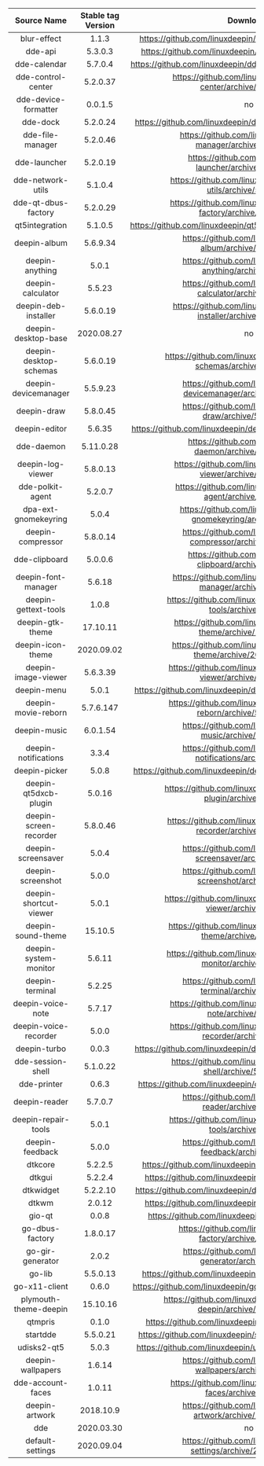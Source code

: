 |       Source Name       | Stable tag Version |                        Download Link                         |
| :---------------------: | :----------------: | :----------------------------------------------------------: |
|       blur-effect       |       1.1.3        | https://github.com/linuxdeepin/blur-effect/archive/1.1.3.tar.gz |
|         dde-api         |      5.3.0.3       | https://github.com/linuxdeepin/dde-api/archive/5.3.0.3.tar.gz |
|      dde-calendar       |      5.7.0.4       | https://github.com/linuxdeepin/dde-calendar/archive/5.7.0.4.tar.gz |
|   dde-control-center    |      5.2.0.37      | https://github.com/linuxdeepin/dde-control-center/archive/5.3.0.37.tar.gz |
|  dde-device-formatter   |      0.0.1.5       |                            no tag                            |
|        dde-dock         |      5.2.0.24      | https://github.com/linuxdeepin/dde-dock/archive/5.3.0.24.tar.gz |
|    dde-file-manager     |      5.2.0.46      | https://github.com/linuxdeepin/dde-file-manager/archive/5.2.0.46.tar.gz |
|      dde-launcher       |      5.2.0.19      | https://github.com/linuxdeepin/dde-launcher/archive/5.2.0.19.tar.gz |
|    dde-network-utils    |      5.1.0.4       | https://github.com/linuxdeepin/dde-network-utils/archive/5.1.0.4.tar.gz |
|   dde-qt-dbus-factory   |      5.2.0.29      | https://github.com/linuxdeepin/dde-qt-dbus-factory/archive/5.2.0.29.tar.gz |
|     qt5integration      |      5.1.0.5       | https://github.com/linuxdeepin/qt5integration/archive/5.1.0.5.tar.gz |
|      deepin-album       |      5.6.9.34      | https://github.com/linuxdeepin/deepin-album/archive/5.6.9.34.tar.gz |
|     deepin-anything     |       5.0.1        | https://github.com/linuxdeepin/deepin-anything/archive/5.0.1.tar.gz |
|    deepin-calculator    |       5.5.23       | https://github.com/linuxdeepin/deepin-calculator/archive/5.5.23.tar.gz |
|  deepin-deb-installer   |      5.6.0.19      | https://github.com/linuxdeepin/deepin-deb-installer/archive/5.6.0.19.tar.gz |
|   deepin-desktop-base   |     2020.08.27     |                            no tag                            |
| deepin-desktop-schemas  |      5.6.0.19      | https://github.com/linuxdeepin/deepin-desktop-schemas/archive/5.6.0.19.tar.gz |
|  deepin-devicemanager   |      5.5.9.23      | https://github.com/linuxdeepin/deepin-devicemanager/archive/5.5.9.23.tar.gz |
|       deepin-draw       |      5.8.0.45      | https://github.com/linuxdeepin/deepin-draw/archive/5.8.0.45.tar.gz |
|      deepin-editor      |       5.6.35       | https://github.com/linuxdeepin/deepin-editor/archive/5.6.35.tar.gz |
|       dde-daemon        |     5.11.0.28      | https://github.com/linuxdeepin/dde-daemon/archive/5.11.0.28.tar.gz |
|    deepin-log-viewer    |      5.8.0.13      | https://github.com/linuxdeepin/deepin-log-viewer/archive/5.8.0.13.tar.gz |
|    dde-polkit-agent     |      5.2.0.7       | https://github.com/linuxdeepin/dde-polkit-agent/archive/5.2.0.7.tar.gz |
|  dpa-ext-gnomekeyring   |       5.0.4        | https://github.com/linuxdeepin/dpa-ext-gnomekeyring/archive/5.0.4.tar.gz |
|    deepin-compressor    |      5.8.0.14      | https://github.com/linuxdeepin/deepin-compressor/archive/5.8.0.14.tar.gz |
|      dde-clipboard      |      5.0.0.6       | https://github.com/linuxdeepin/dde-clipboard/archive/5.0.0.6.tar.gz |
|   deepin-font-manager   |       5.6.18       | https://github.com/linuxdeepin/deepin-font-manager/archive/5.6.18.tar.gz |
|  deepin-gettext-tools   |       1.0.8        | https://github.com/linuxdeepin/deepin-gettext-tools/archive/1.0.8.tar.gz |
|    deepin-gtk-theme     |      17.10.11      | https://github.com/linuxdeepin/deepin-gtk-theme/archive/17.10.11.tar.gz |
|    deepin-icon-theme    |     2020.09.02     | https://github.com/linuxdeepin/deepin-icon-theme/archive/2020.09.02.tar.gz |
|   deepin-image-viewer   |      5.6.3.39      | https://github.com/linuxdeepin/deepin-image-viewer/archive/5.6.3.39.tar.gz |
|       deepin-menu       |       5.0.1        | https://github.com/linuxdeepin/deepin-menu/archive/5.0.1.tar.gz |
|   deepin-movie-reborn   |     5.7.6.147      | https://github.com/linuxdeepin/deepin-movie-reborn/archive/5.7.6.147.tar.gz |
|      deepin-music       |      6.0.1.54      | https://github.com/linuxdeepin/deepin-music/archive/6.0.1.54.tar.gz |
|  deepin-notifications   |       3.3.4        | https://github.com/linuxdeepin/deepin-notifications/archive/3.3.4.tar.gz |
|      deepin-picker      |       5.0.8        | https://github.com/linuxdeepin/deepin-picker/archive/5.0.8.tar.gz |
|  deepin-qt5dxcb-plugin  |       5.0.16       | https://github.com/linuxdeepin/deepin-qt5dxcb-plugin/archive/5.0.16.tar.gz |
| deepin-screen-recorder  |      5.8.0.46      | https://github.com/linuxdeepin/deepin-screen-recorder/archive/5.8.0.46.tar.gz |
|   deepin-screensaver    |       5.0.4        | https://github.com/linuxdeepin/deepin-screensaver/archive/5.0.4.tar.gz |
|    deepin-screenshot    |       5.0.0        | https://github.com/linuxdeepin/deepin-screenshot/archive/5.0.0.tar.gz |
| deepin-shortcut-viewer  |       5.0.1        | https://github.com/linuxdeepin/deepin-shortcut-viewer/archive/5.0.1.tar.gz |
|   deepin-sound-theme    |      15.10.5       | https://github.com/linuxdeepin/deepin-sound-theme/archive/15.10.5.tar.gz |
|  deepin-system-monitor  |       5.6.11       | https://github.com/linuxdeepin/deepin-system-monitor/archive/5.6.11.tar.gz |
|     deepin-terminal     |       5.2.25       | https://github.com/linuxdeepin/deepin-terminal/archive/5.2.25.tar.gz |
|    deepin-voice-note    |       5.7.17       | https://github.com/linuxdeepin/deepin-voice-note/archive/5.7.17.tar.gz |
|  deepin-voice-recorder  |       5.0.0        | https://github.com/linuxdeepin/deepin-voice-recorder/archive/5.0.0.tar.gz |
|      deepin-turbo       |       0.0.3        | https://github.com/linuxdeepin/deepin-turbo/archive/0.0.3.tar.gz |
|    dde-session-shell    |      5.1.0.22      | https://github.com/linuxdeepin/dde-session-shell/archive/5.1.0.22.tar.gz |
|       dde-printer       |       0.6.3        | https://github.com/linuxdeepin/dde-printer/archive/0.6.3.tar.gz |
|      deepin-reader      |      5.7.0.7       | https://github.com/linuxdeepin/deepin-reader/archive/5.7.0.7.tar.gz |
|   deepin-repair-tools   |       5.0.1        | https://github.com/linuxdeepin/deepin-repair-tools/archive/5.0.1.tar.gz |
|     deepin-feedback     |       5.0.0        | https://github.com/linuxdeepin/deepin-feedback/archive/5.0.0.tar.gz |
|         dtkcore         |      5.2.2.5       | https://github.com/linuxdeepin/dtkcore/archive/5.2.2.5.tar.gz |
|         dtkgui          |      5.2.2.4       | https://github.com/linuxdeepin/dtkgui/archive/5.2.2.4.tar.gz |
|        dtkwidget        |      5.2.2.10      | https://github.com/linuxdeepin/dtkwidget/archive/5.2.2.10.tar.gz |
|          dtkwm          |       2.0.12       |  https://github.com/linuxdeepin/dtkwm/archive/2.0.12.tar.gz  |
|         gio-qt          |       0.0.8        |  https://github.com/linuxdeepin/gio-qt/archive/0.0.8.tar.gz  |
|     go-dbus-factory     |      1.8.0.17      | https://github.com/linuxdeepin/go-dbus-factory/archive/1.8.0.17.tar.gz |
|    go-gir-generator     |       2.0.2        | https://github.com/linuxdeepin/go-gir-generator/archive/2.0.2.tar.gz |
|         go-lib          |      5.5.0.13      | https://github.com/linuxdeepin/go-lib/archive/5.5.0.13.tar.gz |
|      go-x11-client      |       0.6.0        | https://github.com/linuxdeepin/go-x11-client/archive/0.6.0.tar.gz |
|  plymouth-theme-deepin  |      15.10.16      | https://github.com/linuxdeepin/plymouth-theme-deepin/archive/15.10.16.tar.gz |
|         qtmpris         |       0.1.0        | https://github.com/linuxdeepin/qtmpris/archive/0.1.0.tar.gz |
|        startdde         |      5.5.0.21      | https://github.com/linuxdeepin/startdde/archive/5.5.0.21.tar.gz |
|       udisks2-qt5       |       5.0.3        | https://github.com/linuxdeepin/udisks2-qt5/archive/5.0.3.tar.gz |
|    deepin-wallpapers    |       1.6.14       | https://github.com/linuxdeepin/deepin-wallpapers/archive/1.6.14.tar.gz |
|    dde-account-faces    |       1.0.11       | https://github.com/linuxdeepin/dde-account-faces/archive/1.0.11.tar.gz |
|     deepin-artwork      |     2018.10.9      | https://github.com/linuxdeepin/deepin-artwork/archive/2018.10.9.tar.gz |
|           dde           |     2020.03.30     |                            no tag                            |
|    default-settings     |     2020.09.04     | https://github.com/linuxdeepin/default-settings/archive/2020.09.04.tar.gz |

